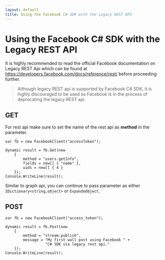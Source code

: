 ```yaml
---
layout: default
title: Using the Facebook C# SDK with the Legacy REST API
---
```


# Using the Facebook C# SDK with the Legacy REST API

It is highly recommended to read the official Facebook documentation on Legacy REST Api which can be found at https://developers.facebook.com/docs/reference/rest/ before proceeding further. 

> Although legacy REST api is supported by Facebook C# SDK, it is highly discouraged to be used as Facebook is in the process of deprecating the legacy REST api.

## GET
For rest api make sure to set the name of the rest api as **method** in the parameter.

    var fb = new FacebookClient("accessToken");

    dynamic result = fb.Get(new
        {
            method = "users.getInfo",
            fields = new[] { "name" },
            uids = new[] { 4 }
        });
    Console.WriteLine(result);

Similar to graph api, you can continue to pass parameter as either ```IDictionary<string,object>``` or ```ExpandoObject```.

## POST

    var fb = new FacebookClient("access_token");

    dynamic result = fb.Post(new
        {
            method = "stream.publish",
            message = "My first wall post using Facebook " +
                      "C# SDK via legacy rest api."
        });
    Console.WriteLine(result);